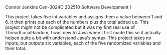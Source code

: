 Connor Jenkins
Cen-3024C
202510 Software Development I

This project takes five int variables and assigns them a value between 1 and 6. It then prints out each of the numbers plus the total added up.
This project might not be complicated but it was my first real use of ThreadLocalRandom, I was new to Java when I first made this so it actually helped quite a bit with understand Java's syntax.
This project takes no inputs, but outputs six variables, each of the five randomized variables and their total.
